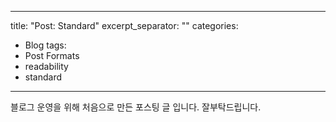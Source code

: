  ---
 title: "Post: Standard"
 excerpt_separator: "<!--more-->"
 categories:
  - Blog
 tags:
  - Post Formats
  - readability
  - standard
 ---
블로그 운영을 위해 처음으로 만든 포스팅 글 입니다. 잘부탁드립니다.
